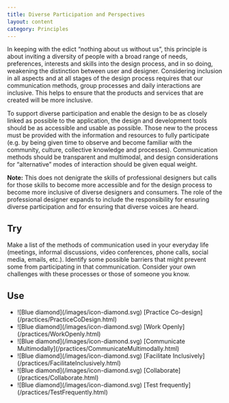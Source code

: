 ```yaml
---
title: Diverse Participation and Perspectives
layout: content
category: Principles
---
```


In keeping with the edict “nothing about us without us”, this principle is about inviting a diversity of people with a broad range of needs, preferences, interests and skills into the design process, and in so doing, weakening the distinction between user and designer. Considering inclusion in all aspects and at all stages of the design process requires that our communication methods, group processes and daily interactions are inclusive. This helps to ensure that the products and services that are created will be more inclusive.

To support diverse participation and enable the design to be as closely linked as possible to the application, the design and development tools should be as accessible and usable as possible. Those new to the process must be provided with the information and resources to fully participate (e.g. by being given time to observe and become familiar with the community, culture, collective knowledge and processes). Communication methods should be transparent and multimodal, and design considerations for “alternative” modes of interaction should be given equal weight.

**Note:** This does not denigrate the skills of professional designers but calls for those skills to become more accessible and for the design process to become more inclusive of diverse designers and consumers. The role of the professional designer expands to include the responsibility for ensuring diverse participation and for ensuring that diverse voices are heard.

## Try
Make a list of the methods of communication used in your everyday life (meetings, informal discussions, video conferences, phone calls, social media, emails, etc.). Identify some possible barriers that might prevent some from participating in that communication. Consider your own challenges with these processes or those of someone you know.

## Use 
<ul class="docs-guidelines-articleContentUse"><li>![Blue diamond](/images/icon-diamond.svg) [Practice Co-design](/practices/PracticeCoDesign.html)</li>
<li>![Blue diamond](/images/icon-diamond.svg) [Work Openly](/practices/WorkOpenly.html)</li>
<li>![Blue diamond](/images/icon-diamond.svg) [Communicate Multimodally](/practices/CommunicateMultimodally.html)</li>
<li>![Blue diamond](/images/icon-diamond.svg) [Facilitate Inclusively](/practices/FacilitateInclusively.html)</li>
<li>![Blue diamond](/images/icon-diamond.svg) [Collaborate](/practices/Collaborate.html)</li>
<li>![Blue diamond](/images/icon-diamond.svg) [Test frequently](/practices/TestFrequently.html)</li></ul>
